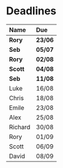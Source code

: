 # Deadlines

| Name        | Due        |
| :---------- | :--------- |
| **Rory**    | **23/06**  |
| **Seb**     | **05/07**  |
| **Rory**    | **02/08**  |
| **Scott**   | **04/08**  |
| **Seb**     | **11/08**  |
| Luke        | 16/08      |
| Chris       | 18/08      |
| Emile       | 23/08      |
| Alex        | 25/08      |
| Richard     | 30/08      |
| Rory        | 01/09      |
| Scott       | 06/09      |
| David       | 08/09      |
